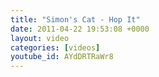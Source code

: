```yaml
---
title: "Simon's Cat - Hop It"
date: 2011-04-22 19:53:08 +0000
layout: video
categories: [videos]
youtube_id: AYdDRTRaWr8
---
```

